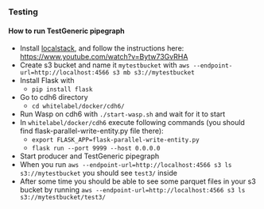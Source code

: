 ### Testing

#### How to run TestGeneric pipegraph
* Install [localstack](https://github.com/localstack/localstack), and follow the instructions here: https://www.youtube.com/watch?v=Bytw73GvRHA
* Create s3 bucket and name it `mytestbucket` with `aws --endpoint-url=http://localhost:4566 s3 mb s3://mytestbucket` 
* Install Flask with
    * `pip install flask`
* Go to cdh6 directory 
    * `cd whitelabel/docker/cdh6/` 
* Run Wasp on cdh6 with `./start-wasp.sh` and wait for it to start
* In `whitelabel/docker/cdh6` execute following commands (you should find flask-parallel-write-entity.py file there):
    * `export FLASK_APP=flask-parallel-write-entity.py`
    * `flask run --port 9999 --host 0.0.0.0`
* Start producer and TestGeneric pipegraph
* When you run `aws --endpoint-url=http://localhost:4566 s3 ls s3://mytestbucket` you should see `test3/` inside
* After some time you should be able to see some parquet files in your s3 bucket by running `aws --endpoint-url=http://localhost:4566 s3 ls s3://mytestbucket/test3/`
